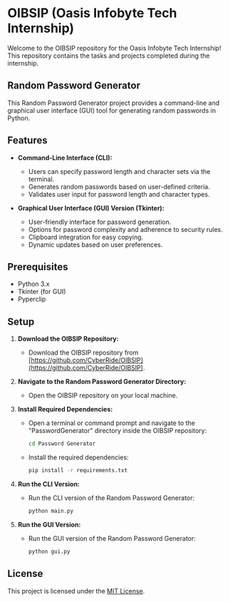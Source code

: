 # OIBSIP (Oasis Infobyte Tech Internship)

Welcome to the OIBSIP repository for the Oasis Infobyte Tech Internship! This repository contains the tasks and projects completed during the internship.

## Random Password Generator

This Random Password Generator project provides a command-line and graphical user interface (GUI) tool for generating random passwords in Python.

## Features

- **Command-Line Interface (CLI):**
  - Users can specify password length and character sets via the terminal.
  - Generates random passwords based on user-defined criteria.
  - Validates user input for password length and character types.

- **Graphical User Interface (GUI) Version (Tkinter):**
  - User-friendly interface for password generation.
  - Options for password complexity and adherence to security rules.
  - Clipboard integration for easy copying.
  - Dynamic updates based on user preferences.

## Prerequisites

- Python 3.x
- Tkinter (for GUI)
- Pyperclip

## Setup

1. **Download the OIBSIP Repository:**
   - Download the OIBSIP repository from [https://github.com/CyberRide/OIBSIP](https://github.com/CyberRide/OIBSIP).

2. **Navigate to the Random Password Generator Directory:**
   - Open the OIBSIP repository on your local machine.

3. **Install Required Dependencies:**
   - Open a terminal or command prompt and navigate to the "PasswordGenerator" directory inside the OIBSIP repository:

     ```bash
     cd Password Generator
     ```

   - Install the required dependencies:

     ```bash
     pip install -r requirements.txt
     ```

4. **Run the CLI Version:**
   - Run the CLI version of the Random Password Generator:

     ```bash
     python main.py
     ```

5. **Run the GUI Version:**
   - Run the GUI version of the Random Password Generator:

     ```bash
     python gui.py
     ```

## License

This project is licensed under the [MIT License](https://github.com/git/git-scm.com/blob/main/MIT-LICENSE.txt).
